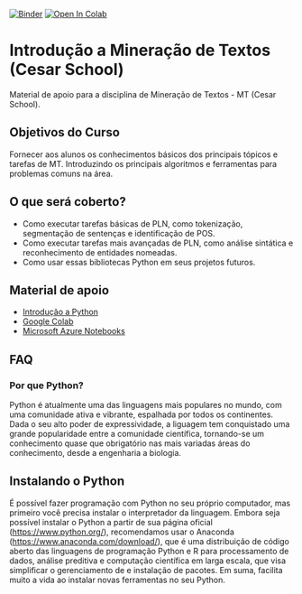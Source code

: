 [![Binder](https://mybinder.org/badge_logo.svg)](https://mybinder.org/v2/gh/ufrpe-ensino/curso-mineracao-textos/master)
[![Open In Colab](https://colab.research.google.com/assets/colab-badge.svg)](https://colab.research.google.com/github/ufrpe-ensino/curso-mineracao-textos/blob/master/)

# Introdução a Mineração de Textos (Cesar School)
Material de apoio para a disciplina de Mineração de Textos - MT (Cesar School).

## Objetivos do Curso
Fornecer aos alunos os conhecimentos básicos dos principais tópicos e tarefas de MT. Introduzindo os principais algoritmos e ferramentas para problemas comuns na área.

## O que será coberto?
- Como executar tarefas básicas de PLN, como tokenização, segmentação de sentenças e identificação de POS.
- Como executar tarefas mais avançadas de PLN, como análise sintática e reconhecimento de entidades nomeadas.
- Como usar essas bibliotecas Python em seus projetos futuros.

## Material de apoio
- [Introdução a Python](https://github.com/ufrpe-aulas/ic-aulas)
- [Google Colab](https://colab.research.google.com/)
- [Microsoft Azure Notebooks](https://notebooks.azure.com/)

## FAQ
### Por que Python?
Python é atualmente uma das linguagens mais populares no mundo, com uma comunidade ativa e vibrante, espalhada por todos os continentes. Dada o seu alto poder de expressividade, a liguagem tem conquistado uma grande popularidade entre a comunidade científica, tornando-se um conhecimento quase que obrigatório nas mais variadas áreas do conhecimento, desde a engenharia a biologia.

## Instalando o Python
É possível fazer programação com Python no seu próprio computador, mas primeiro você precisa instalar o interpretador da linguagem. Embora seja possível instalar o Python a partir de sua página oficial (https://www.python.org/), recomendamos usar o Anaconda (https://www.anaconda.com/download/), que é uma distribuição de código aberto das linguagens de programação Python e R para processamento de dados, análise preditiva e computação científica em larga escala, que visa simplificar o gerenciamento de e instalação de pacotes. Em suma, facilita muito a vida ao instalar novas ferramentas no seu Python.

